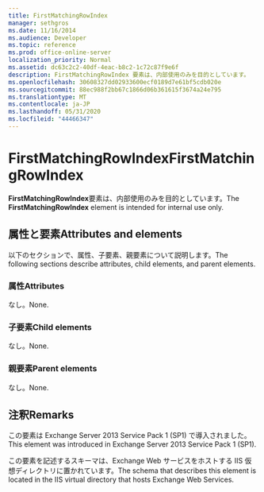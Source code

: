 ```yaml
---
title: FirstMatchingRowIndex
manager: sethgros
ms.date: 11/16/2014
ms.audience: Developer
ms.topic: reference
ms.prod: office-online-server
localization_priority: Normal
ms.assetid: dc63c2c2-40df-4eac-b8c2-1c72c87f9e6f
description: FirstMatchingRowIndex 要素は、内部使用のみを目的としています。
ms.openlocfilehash: 30608327dd02933600ecf0189d7e61bf5cdb020e
ms.sourcegitcommit: 88ec988f2bb67c1866d06b361615f3674a24e795
ms.translationtype: MT
ms.contentlocale: ja-JP
ms.lasthandoff: 05/31/2020
ms.locfileid: "44466347"
---
```

# <a name="firstmatchingrowindex"></a><span data-ttu-id="03d6a-103">FirstMatchingRowIndex</span><span class="sxs-lookup"><span data-stu-id="03d6a-103">FirstMatchingRowIndex</span></span>

<span data-ttu-id="03d6a-104">**FirstMatchingRowIndex**要素は、内部使用のみを目的としています。</span><span class="sxs-lookup"><span data-stu-id="03d6a-104">The **FirstMatchingRowIndex** element is intended for internal use only.</span></span> 

## <a name="attributes-and-elements"></a><span data-ttu-id="03d6a-105">属性と要素</span><span class="sxs-lookup"><span data-stu-id="03d6a-105">Attributes and elements</span></span>

<span data-ttu-id="03d6a-106">以下のセクションで、属性、子要素、親要素について説明します。</span><span class="sxs-lookup"><span data-stu-id="03d6a-106">The following sections describe attributes, child elements, and parent elements.</span></span>
  
### <a name="attributes"></a><span data-ttu-id="03d6a-107">属性</span><span class="sxs-lookup"><span data-stu-id="03d6a-107">Attributes</span></span>

<span data-ttu-id="03d6a-108">なし。</span><span class="sxs-lookup"><span data-stu-id="03d6a-108">None.</span></span>
  
### <a name="child-elements"></a><span data-ttu-id="03d6a-109">子要素</span><span class="sxs-lookup"><span data-stu-id="03d6a-109">Child elements</span></span>

<span data-ttu-id="03d6a-110">なし。</span><span class="sxs-lookup"><span data-stu-id="03d6a-110">None.</span></span>
  
### <a name="parent-elements"></a><span data-ttu-id="03d6a-111">親要素</span><span class="sxs-lookup"><span data-stu-id="03d6a-111">Parent elements</span></span>

<span data-ttu-id="03d6a-112">なし。</span><span class="sxs-lookup"><span data-stu-id="03d6a-112">None.</span></span>
  
## <a name="remarks"></a><span data-ttu-id="03d6a-113">注釈</span><span class="sxs-lookup"><span data-stu-id="03d6a-113">Remarks</span></span>

<span data-ttu-id="03d6a-114">この要素は Exchange Server 2013 Service Pack 1 (SP1) で導入されました。</span><span class="sxs-lookup"><span data-stu-id="03d6a-114">This element was introduced in Exchange Server 2013 Service Pack 1 (SP1).</span></span>
  
<span data-ttu-id="03d6a-115">この要素を記述するスキーマは、Exchange Web サービスをホストする IIS 仮想ディレクトリに置かれています。</span><span class="sxs-lookup"><span data-stu-id="03d6a-115">The schema that describes this element is located in the IIS virtual directory that hosts Exchange Web Services.</span></span>
  

